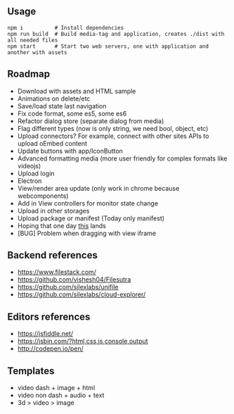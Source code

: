 
## Usage

```
npm i          # Install dependencies
npm run build  # Build media-tag and application, creates ./dist with all needed files
npm start      # Start two web servers, one with application and another with assets
```

## Roadmap

* Download with assets and HTML sample
* Animations on delete/etc
* Save/load state last navigation
* Fix code format, some es5, some es6
* Refactor dialog store (separate dialog from media)
* Flag different types (now is only string, we need bool, object, etc)
* Upload connectors? For example, connect with other sites APIs to upload oEmbed content
* Update buttons with app/IconButton
* Advanced formatting media (more user friendly for complex formats like videojs)
* Upload login
* Electron
* View/render area update (only work in chrome because webcomponents)
* Add in View controllers for monitor state change
* Upload in other storages
* Upload package or manifest (Today only manifest)
* Hoping that one day [this](https://github.com/reflux/reflux-promise/pull/18) lands
* [BUG] Problem when dragging with view iframe

## Backend references

* https://www.filestack.com/
* https://github.com/vishesh04/Filesutra
* https://github.com/silexlabs/unifile
* https://github.com/silexlabs/cloud-explorer/

## Editors references

* https://jsfiddle.net/
* https://jsbin.com/?html,css,js,console,output
* http://codepen.io/pen/

## Templates

* video dash + image + html
* video non dash + audio + text
* 3d > video > image
